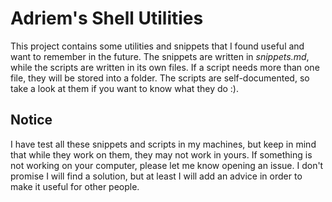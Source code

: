 Adriem's Shell Utilities
========================

This project contains some utilities and snippets that I found useful and want
to remember in the future. The snippets are written in *snippets.md*, while the
scripts are written in its own files. If a script needs more than one file, they
will be stored into a folder. The scripts are self-documented, so take a look
at them if you want to know what they do :).

Notice
----------

I have test all these snippets and scripts in my machines, but keep in mind that
while they work on them, they may not work in yours. If something is not working
on your computer, please let me know opening an issue. I don't promise I will
find a solution, but at least I will add an advice in order to make it useful
for other people.
